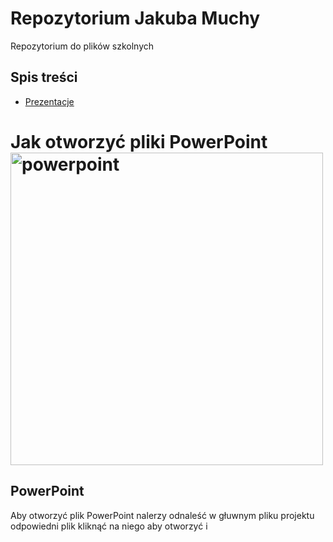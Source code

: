 # Repozytorium Jakuba Muchy

Repozytorium do plików szkolnych

## Spis treści

- [Prezentacje](#PowerPoint)


  
# Jak otworzyć pliki PowerPoint <img src="images/screen.png" alt="powerpoint" width="500"/>
## PowerPoint
Aby otworzyć plik PowerPoint nalerzy odnaleść w głuwnym pliku projektu odpowiedni plik kliknąć na niego aby otworzyć i 
